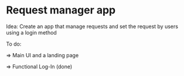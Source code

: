 # Request manager app

Idea: Create an app that manage requests and set the request by users using a login method

To do: 

=> Main UI and a landing page 

=> Functional Log-In (done)
